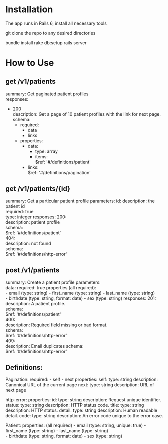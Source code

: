 # Installation
The app runs in Rails 6, install all necessary tools

git clone the repo to any desired directories

bundle install
rake db:setup
rails server

# How to Use
## get /v1/patients

summary: Get paginated patient profiles  
responses:</br>
  * 200</br> 
    description: Get a page of 10 patient profiles with the link for next page.</br>
    schema:</br>
    * required:</br>
      * data</br>
      * links</br>
    * properties:</br> 	
      * data:</br>
        * type: array</br>
        * items:</br>
            $ref: '#/definitions/patient'</br>
      * links:</br>
          $ref: '#/definitions/pagination'</br>

## get /v1/patients/{id}
  summary: Get a particular patient profile
  parameters:
    id:
      description: the patient id	
      required: true	
      type: integer	
  responses:
    200:	
      description: patient profile	
      schema:	
        $ref: '#/definitions/patient'	
    404:  	
      description: not found	
      schema:	
        $ref: '#/definitions/http-error'

## post /v1/patients	
  summary: Create a patient profile	
  parameters:	
    data:
      required: true
      properties (all required):	
        - email	(type: string)
        - first_name (type: string)
        - last_name (type: string)	
        - birthdate	(type: string, format: date)
        - sex	(type: string)
  responses:
    201:	
      description: A patient profile.	
      schema:	
        $ref: '#/definitions/patient'	
    400:	
      description: Required field missing or bad format.	
      schema:	
        $ref: '#/definitions/http-error'	
    409:	
      description: Email duplicates	
      schema:	
        $ref: '#/definitions/http-error'

## Definitions:
 Pagination:
    required:
      - self
      - next
    properties:
      self:
        type: string
        description: Canonical URL of the current page
      next:
        type: string
        description: URL of next page

  http-error:
    properties:
      id:
        type: string
        description: Request unique identifier.
      status:
        type: string
        description: HTTP status code.
      title:
        type: string
        description: HTTP status.
      detail:
        type: string
        description: Human readable detail.
      code:
        type: string
        description: An error code unique to the error case.
  
  Patient:
    properties: (all required)
      - email	(type: string, unique: true)
      - first_name (type: string)
      - last_name (type: string)	
      - birthdate	(type: string, format: date)
      - sex	(type: string)
